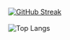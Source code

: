 [![GitHub Streak](https://streak-stats.demolab.com?user=j0hn-char&theme=rising-sun&hide_border=true&date_format=M%20j%5B%2C%20Y%5D&mode=weekly)](https://git.io/streak-stats) <br/><br/>
![Top Langs](https://github-readme-stats.vercel.app/api/top-langs/?username=j0hn-char&layout=compact&theme=dark)

<!--
**j0hn-char/j0hn-char** is a ✨ _special_ ✨ repository because its `README.md` (this file) appears on your GitHub profile.

Here are some ideas to get you started:

- 🔭 I’m currently working on ...
- 🌱 I’m currently learning ...
- 👯 I’m looking to collaborate on ...
- 🤔 I’m looking for help with ...
- 💬 Ask me about ...
- 📫 How to reach me: ...
- 😄 Pronouns: ...
- ⚡ Fun fact: ...
-->
